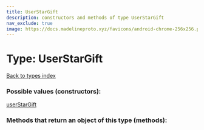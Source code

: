 ```yaml
---
title: UserStarGift
description: constructors and methods of type UserStarGift
nav_exclude: true
image: https://docs.madelineproto.xyz/favicons/android-chrome-256x256.png
---
```

# Type: UserStarGift
[Back to types index](index.html)



### Possible values (constructors):

[userStarGift](/API_docs/constructors/userStarGift.html)  



### Methods that return an object of this type (methods):



